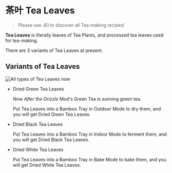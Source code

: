 # 茶叶 Tea Leaves

> Please use JEI to discover all Tea-making recipes!

**Tea Leaves** is literally leaves of Tea Plants, and processed tea leaves used for tea-making.

There are 3 variants of Tea Leaves at present.

## Variants of Tea Leaves

![All types of Tea Leaves now](../.gitbook/assets/blocks-items/tea_leaves.png)

- Dried Green Tea Leaves

  Now *After the Drizzle* Mod's Green Tea is sunning green tea.
  
  Put Tea Leaves into a Bamboo Tray in Outdoor Mode to dry them, and you will get Dried Green Tea Leaves.

- Dried Black Tea Leaves

  Put Tea Leaves into a Bamboo Tray in Indoor Mode to ferment them, and you will get Dried Black Tea Leaves.

- Dried White Tea Leaves

  Put Tea Leaves into a Bamboo Tray in Bake Mode to bake them, and you will get Dried White Tea Leaves.
